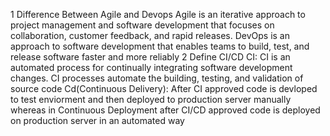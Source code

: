 1 Difference Between Agile and Devops 
Agile is an iterative approach to project management and software development that focuses on collaboration, customer feedback, and rapid releases.
DevOps is an approach to software development that enables teams to build, test, and release software faster and more reliably
2 Define CI/CD
CI: CI is an automated process for continually integrating software development changes. CI processes automate the building, testing, and validation of source code
Cd(Continuous Delivery): After CI approved code is devloped to test enviorment and then deployed to production server manually whereas in Continuous Deployment after CI/CD approved code is deployed on production server in an automated way 
